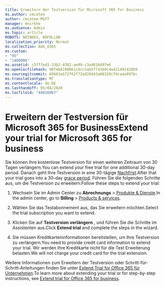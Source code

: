 ```yaml
---
title: Erweitern der Testversion für Microsoft 365 for Business
ms.author: cmcatee
author: cmcatee-MSFT
manager: mnirkhe
ms.audience: Admin
ms.topic: article
ROBOTS: NOINDEX, NOFOLLOW
localization_priority: Normal
ms.collection: Adm_O365
ms.custom:
- "95"
- "1400006"
ms.assetid: c3fffed1-33b2-4382-ae99-c3a4816497e6
ms.openlocfilehash: 90feb8198061c6cc5ab5774360c4e421492420b9
ms.sourcegitcommit: 69663ab72f62f72ad28d43a08328c74caaa697bc
ms.translationtype: MT
ms.contentlocale: de-DE
ms.lasthandoff: 05/04/2020
ms.locfileid: "44016867"
---
```

# <a name="extend-your-trial-for-microsoft-365-for-business"></a><span data-ttu-id="5a2f9-102">Erweitern der Testversion für Microsoft 365 for Business</span><span class="sxs-lookup"><span data-stu-id="5a2f9-102">Extend your trial for Microsoft 365 for business</span></span>

<span data-ttu-id="5a2f9-103">Sie können Ihre ﻿kostenlose Testversion für einen weiteren Zeitraum von 30 Tagen verlängern.</span><span class="sxs-lookup"><span data-stu-id="5a2f9-103">You can extend your free trial for one additional 30-day period.</span></span> <span data-ttu-id="5a2f9-104">Danach geht Ihre Testversion in eine 30-tägige [Nachfrist](https://docs.microsoft.com/alchemyinsights/grace-period-for-microsoft-365-free-trial).</span><span class="sxs-lookup"><span data-stu-id="5a2f9-104">After that your trial goes into a 30-day [grace period](https://docs.microsoft.com/alchemyinsights/grace-period-for-microsoft-365-free-trial).</span></span> <span data-ttu-id="5a2f9-105">Führen Sie die folgenden Schritte aus, um die Testversion zu erweitern:</span><span class="sxs-lookup"><span data-stu-id="5a2f9-105">Follow these steps to extend your trial:</span></span>
  
1. <span data-ttu-id="5a2f9-106">Wechseln Sie im Admin Center zu **Abrechnungs** \> [Produkte & Dienste](https://portal.office.com/adminportal/home#/subscriptions).</span><span class="sxs-lookup"><span data-stu-id="5a2f9-106">In the admin center, go to **Billing** \> [Products & services](https://portal.office.com/adminportal/home#/subscriptions).</span></span>

2. <span data-ttu-id="5a2f9-107">Wählen Sie das Testabonnement aus, das Sie erweitern möchten.</span><span class="sxs-lookup"><span data-stu-id="5a2f9-107">Select the trial subscription you want to extend.</span></span>

3. <span data-ttu-id="5a2f9-108">Klicken Sie auf **Testversion verlängern** , und führen Sie die Schritte im Assistenten aus.</span><span class="sxs-lookup"><span data-stu-id="5a2f9-108">Click **Extend trial** and complete the steps in the wizard.</span></span>

4. <span data-ttu-id="5a2f9-109">Sie müssen Kreditkarteninformationen bereitstellen, um Ihre Testversion zu verlängern.</span><span class="sxs-lookup"><span data-stu-id="5a2f9-109">You need to provide credit card information to extend your trial.</span></span> <span data-ttu-id="5a2f9-110">Wir werden Ihre Kreditkarte nicht für die Test Erweiterung belasten.</span><span class="sxs-lookup"><span data-stu-id="5a2f9-110">We will not charge your credit card for the trial extension.</span></span>

<span data-ttu-id="5a2f9-111">Weitere Informationen zum Erweitern der Testversion oder Schritt-für-Schritt-Anleitungen finden Sie unter [Extend Trial for Office 365 für Unternehmen](https://docs.microsoft.com/microsoft-365/commerce/extend-your-trial).</span><span class="sxs-lookup"><span data-stu-id="5a2f9-111">To learn more about extending your trial or for step-by-step instructions, see [Extend trial for Office 365 for business](https://docs.microsoft.com/microsoft-365/commerce/extend-your-trial).</span></span>
